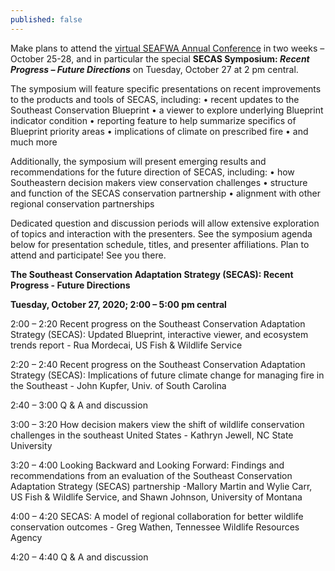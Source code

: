 ```yaml
---
published: false
---
```

Make plans to attend the [virtual SEAFWA Annual Conference](http://www.seafwa.org/conference/overview/) in two weeks – October 25-28, and in particular the special **SECAS Symposium: _Recent Progress – Future Directions_** on Tuesday, October 27 at 2 pm central.

The symposium will feature specific presentations on recent improvements to the products and tools of SECAS, including:
•	recent updates to the Southeast Conservation Blueprint
•	a viewer to explore underlying Blueprint indicator condition
•	reporting feature to help summarize specifics of Blueprint priority areas
•	implications of climate on prescribed fire
•	and much more

Additionally, the symposium will present emerging results and recommendations for the future direction of SECAS, including:
•	how Southeastern decision makers view conservation challenges
•	structure and function of the SECAS conservation partnership
•	alignment with other regional conservation partnerships

Dedicated question and discussion periods will allow extensive exploration of topics and interaction with the presenters.  See the symposium agenda below for presentation schedule, titles, and presenter affiliations.  Plan to attend and participate!  See you there.

**The Southeast Conservation Adaptation Strategy (SECAS): Recent Progress - Future Directions**

**Tuesday, October 27, 2020;  2:00 – 5:00 pm central**

2:00 – 2:20 	Recent progress on the Southeast Conservation Adaptation Strategy (SECAS): Updated 							Blueprint, interactive viewer, and ecosystem trends report - Rua Mordecai, US Fish & 						Wildlife Service

2:20 – 2:40		Recent progress on the Southeast Conservation Adaptation Strategy (SECAS): Implications of 					future climate change for managing fire in the Southeast  - John Kupfer, Univ. of South 					Carolina

2:40 – 3:00		Q & A and discussion

3:00 – 3:20		How decision makers view the shift of wildlife conservation challenges in the southeast 					United States - Kathryn Jewell, NC State University

3:20 – 4:00		Looking Backward and Looking Forward: Findings and recommendations from an evaluation of the 				 Southeast Conservation Adaptation Strategy (SECAS) partnership -Mallory Martin and Wylie 					Carr, US Fish & Wildlife Service, and Shawn Johnson, University of Montana

4:00 – 4:20		SECAS: A model of regional collaboration for better wildlife conservation outcomes - Greg 					Wathen, Tennessee Wildlife Resources Agency

4:20 – 4:40		Q & A and discussion
